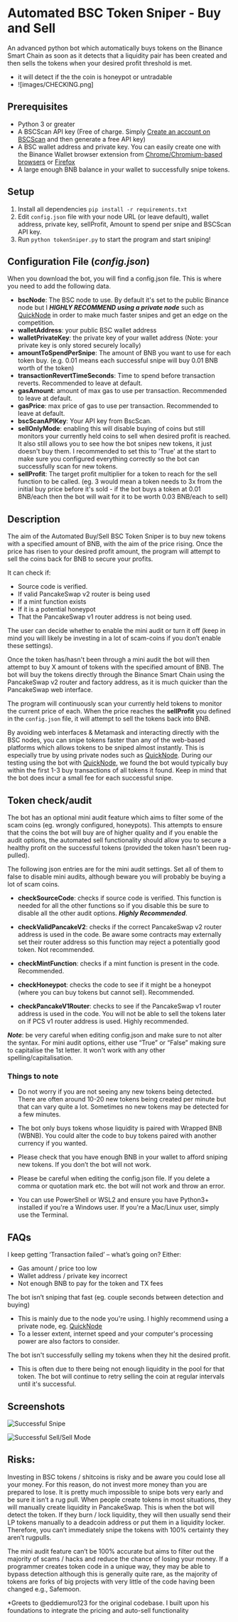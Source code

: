 # Automated BSC Token Sniper - Buy and Sell 
An advanced python bot which automatically buys tokens on the Binance Smart Chain as soon as it detects that a liquidity pair has been created and then sells the tokens when your desired profit threshold is met. 
 - it will detect if the the coin is honeypot or untradable
 - ![images/CHECKING.png]
## Prerequisites
- Python 3 or greater
- A BSCScan API key (Free of charge. Simply [Create an account on BSCScan](https://www.bscscan.com/register) and then generate a free API key)
- A BSC wallet address and private key. You can easily create one with the Binance Wallet browser extension from [Chrome/Chromium-based browsers](https://chrome.google.com/webstore/detail/binance-wallet/fhbohimaelbohpjbbldcngcnapndodjp) or [Firefox](https://addons.mozilla.org/en-US/firefox/addon/binance-chain/)
- A large enough BNB balance in your wallet to successfully snipe tokens.

## Setup
1)	Install all dependencies `pip install -r requirements.txt`
2)	Edit `config.json` file with your node URL (or leave default), wallet address, private key, sellProfit, Amount to spend per snipe and BSCScan API key.
3)	Run `python tokenSniper.py` to start the program and start sniping! $$$$


## Configuration File (_config.json_)

When you download the bot, you will find a config.json file. This is where you need to add the following data.

- **bscNode**: The BSC node to use. By default it's set to the public Binance node but I **_HIGHLY RECOMMEND using a private node_** such as [QuickNode](https://www.quicknode.com?tap_a=67226-09396e&tap_s=2709976-ea3298&utm_source=affiliate&utm_campaign=generic&utm_content=affiliate_landing_page&utm_medium=generic) in order to make much faster snipes and get an edge on the competition.
- **walletAddress**: your public BSC wallet address
- **walletPrivateKey**: the private key of your wallet address (Note: your private key is only stored securely locally)
- **amountToSpendPerSnipe**: The amount of BNB you want to use for each token buy. (e.g. 0.01 means each successful snipe will buy 0.01 BNB worth of the token)
- **transactionRevertTimeSeconds**: Time to spend before transaction reverts. Recommended to leave at default.
- **gasAmount**: amount of max gas to use per transaction. Recommended to leave at default.
- **gasPrice**:  max price of gas to use per transaction. Recommended to leave at default.
- **bscScanAPIKey**: Your API key from BscScan.
- **sellOnlyMode**: enabling this will disable buying of coins but still monitors your currently held coins to sell when desired profit is reached. It also still allows you to see how the bot snipes new tokens, it just doesn't buy them. I recommended to set this to 'True' at the start to make sure you configured everything correctly so the bot can successfully scan for new tokens.
- **sellProfit**: The target profit multiplier for a token to reach for the sell function to be called. (eg. 3 would mean a token needs to 3x from the initial buy price before it's sold - if the bot buys a token at 0.01 BNB/each then the bot will wait for it to be worth 0.03 BNB/each to sell)

## Description

The aim of the Automated Buy/Sell BSC Token Sniper is to buy new tokens with a specified amount of BNB, with the aim of the price rising. Once the price has risen to your desired profit amount, the program will attempt to sell the coins back for BNB to secure your profits.

 It can check if:
-	Source code is verified.
-	If valid PancakeSwap v2 router is being used 
-	If a mint function exists
-	If it is a potential honeypot
-	That the PancakeSwap v1 router address is not being used.

The user can decide whether to enable the mini audit or turn it off (keep in mind you will likely be investing in a lot of scam-coins if you don’t enable these settings).

Once the token has/hasn't been through a mini audit the bot will then attempt to buy X amount of tokens with the specified amount of BNB.
The bot will buy the tokens directly through the Binance Smart Chain using the PancakeSwap v2 router and factory address, as it is much quicker than the PancakeSwap web interface. 

The program will continuously scan your currently held tokens to monitor the current price of each. When the price reaches the **sellProfit** you defined in the `config.json` file, it will attempt to sell the tokens back into BNB.

By avoiding web interfaces & Metamask and interacting directly with the BSC nodes, you can snipe tokens faster than any of the web-based platforms which allows tokens to be sniped almost instantly. This is especially true by using private nodes such as [QuickNode](https://www.quicknode.com?tap_a=67226-09396e&tap_s=2709976-ea3298&utm_source=affiliate&utm_campaign=generic&utm_content=affiliate_landing_page&utm_medium=generic).  During our testing using the bot with [QuickNode](https://www.quicknode.com?tap_a=67226-09396e&tap_s=2709976-ea3298&utm_source=affiliate&utm_campaign=generic&utm_content=affiliate_landing_page&utm_medium=generic), we found the bot would typically buy within the first 1-3 buy transactions of all tokens it found. Keep in mind that the bot does incur a small fee for each successful snipe. 

## Token check/audit

The bot has an optional mini audit feature which aims to filter some of the scam coins (eg. wrongly configured, honeypots). This attempts to ensure that the coins the bot will buy are of higher quality and if you enable the audit options, the automated sell functionality should allow you to secure a healthy profit on the successful tokens (provided the token hasn't been rug-pulled).

The following json entries are for the mini audit settings. Set all of them to false to disable mini audits, although beware you will probably be buying a lot of scam coins.
- **checkSourceCode**: checks if source code is verified. This function is needed for all the other functions so if you disable this be sure to disable all the other audit options. **_Highly Recommended_**.

- **checkValidPancakeV2**: checks if the correct PancakeSwap v2 router address is used in the code. Be aware some contracts may externally set their router address so this function may reject a potentially good token. Not recommended.

- **checkMintFunction**: checks if a mint function is present in the code. Recommended.

- **checkHoneypot**: checks the code to see if it might be a honeypot (where you can buy tokens but cannot sell). Recommended.

- **checkPancakeV1Router**: checks to see if the PancakeSwap v1 router address is used in the code. You will not be able to sell the tokens later on if PCS v1 router address is used. Highly recommended.

**_Note_**: be very careful when editing config.json and make sure to not alter the syntax. For mini audit options, either use “True” or “False” making sure to capitalise the 1st letter. It won't work with any other spelling/capitalisation.

### Things to note

-	Do not worry if you are not seeing any new tokens being detected. There are often around 10-20 new tokens being created per minute but that can vary quite a lot. Sometimes no new tokens may be detected for a few minutes.

-	The bot only buys tokens whose liquidity is paired with Wrapped BNB (WBNB). You could alter the code to buy tokens paired with another currency if you wanted.
-	Please check that you have enough BNB in your wallet to afford sniping new tokens. If you don’t the bot will not work.
-	Please be careful when editing the config.json file. If you delete a comma or quotation mark etc. the bot will not work and throw an error.
-   You can use PowerShell or WSL2 and ensure you have Python3+ installed if you're a Windows user. If you're a Mac/Linux user, simply use the Terminal.

## FAQs

I keep getting ‘Transaction failed’ – what’s going on?
Either:
-	Gas amount / price too low
-	Wallet address / private key incorrect
-	Not enough BNB to pay for the token and TX fees

The bot isn’t sniping that fast (eg. couple seconds between detection and buying)
- This is mainly due to the node you're using. I highly recommend using a private node, eg. [QuickNode](https://www.quicknode.com?tap_a=67226-09396e&tap_s=2709976-ea3298&utm_source=affiliate&utm_campaign=generic&utm_content=affiliate_landing_page&utm_medium=generic)
- To a lesser extent, internet speed and your computer's processing power are also factors to consider. 

The bot isn't successfully selling my tokens when they hit the desired profit.
- This is often due to there being not enough liquidity in the pool for that token. The bot will continue to retry selling the coin at regular intervals until it's successful.

## Screenshots

![Successful Snipe](docs/assets/successful_snipe.png)

![Successful Sell/Sell Mode](docs/assets/successful_sell_and_sell_mode.png)

## Risks:

Investing in BSC tokens / shitcoins is risky and be aware you could lose all your money. For this reason, do not invest more money than you are prepared to lose.
It is pretty much impossible to snipe bots very early and be sure it isn’t a rug pull. When people create tokens in most situations, they will manually create liquidity in PancakeSwap. This is when the bot will detect the token. If they burn / lock liquidity, they will then usually send their LP tokens manually to a deadcoin address or put them in a liquidity locker. Therefore, you can’t immediately snipe the tokens with 100% certainty they aren’t rugpulls.

The mini audit feature can’t be 100% accurate but aims to filter out the majority of scams / hacks and reduce the chance of losing your money.
If a programmer creates token code in a unique way, they may be able to bypass detection although this is generally quite rare, as the majority of tokens are forks of big projects with very little of the code having been changed e.g., Safemoon.

*Greets to @eddiemuro123 for the original codebase. I built upon his foundations to integrate the pricing and auto-sell functionality
